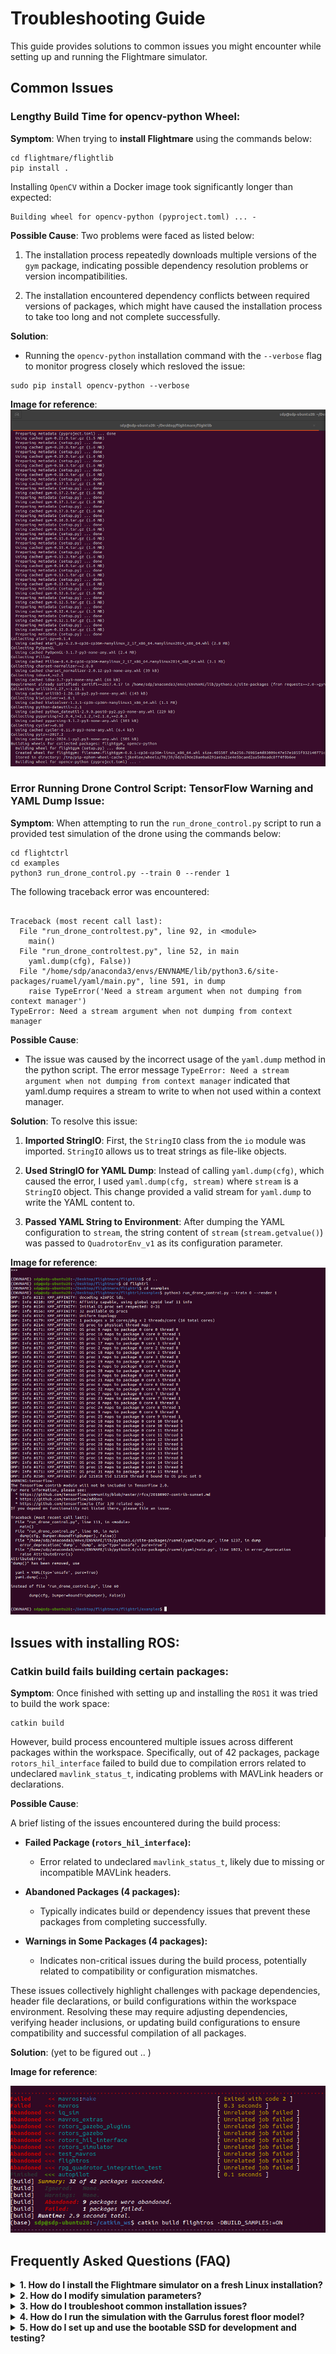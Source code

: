 # Troubleshooting Guide

This guide provides solutions to common issues you might encounter while setting up and running the Flightmare simulator.

## Common Issues

### Lengthy Build Time for opencv-python Wheel:
**Symptom**: When trying to __install Flightmare__ using the commands below:

```
cd flightmare/flightlib
pip install .
```
Installing `OpenCV` within a Docker image took significantly longer than expected:

```
Building wheel for opencv-python (pyproject.toml) ... -
```
**Possible Cause**: 
Two problems were faced as listed below:

1. The installation process repeatedly downloads multiple versions of the `gym` package, indicating possible dependency resolution problems or version incompatibilities.

2. The installation encountered dependency conflicts between required versions of packages, which might have caused the installation process to take too long and not complete successfully.



**Solution**: 
- Running the `opencv-python` installation command with the `--verbose` flag to monitor progress closely which resloved the issue:

```
sudo pip install opencv-python --verbose
```

**Image for reference**:
![Example Error](images/wheel_flightgym.jpeg) 



### Error Running Drone Control Script: TensorFlow Warning and YAML Dump Issue:
**Symptom**: When attempting to run the `run_drone_control.py` script to run a provided test simulation of the drone using the commands below:

```
cd flightctrl
cd examples
python3 run_drone_control.py --train 0 --render 1
```
The following traceback error was encountered:

```

Traceback (most recent call last):
  File "run_drone_controltest.py", line 92, in <module>
    main()
  File "run_drone_controltest.py", line 52, in main
    yaml.dump(cfg), False))
  File "/home/sdp/anaconda3/envs/ENVNAME/lib/python3.6/site-packages/ruamel/yaml/main.py", line 591, in dump
    raise TypeError('Need a stream argument when not dumping from context manager')
TypeError: Need a stream argument when not dumping from context manager
```

**Possible Cause**: 
- The issue was caused by the incorrect usage of the `yaml.dump` method in the python script. The error message `TypeError: Need a stream argument when not dumping from context manager` indicated that yaml.dump requires a stream to write to when not used within a context manager.

**Solution**: 
To resolve this issue:

1. **Imported StringIO**: First, the `StringIO` class from the `io` module was imported. `StringIO` allows us to treat strings as file-like objects.

2. **Used StringIO for YAML Dump**: Instead of calling `yaml.dump(cfg)`, which caused the error, I used `yaml.dump(cfg, stream)` where `stream` is a `StringIO` object. This change provided a valid stream for `yaml.dump` to write the YAML content to.

3. **Passed YAML String to Environment**: After dumping the YAML configuration to `stream`, the string content of `stream` (`stream.getvalue()`) was passed to `QuadrotorEnv_v1` as its configuration parameter.


**Image for reference**:
![Example Error](images/yaml_dump.jpeg) 

## Issues with installing ROS:

### Catkin build fails building certain packages:
**Symptom**: Once finished with setting up and installing the `ROS1` it was tried to build the work space:
```
catkin build 
```
 However, build process encountered multiple issues across different packages within the workspace. Specifically, out of 42 packages, package `rotors_hil_interface` failed to build due to compilation errors related to undeclared `mavlink_status_t`, indicating problems with MAVLink headers or declarations. 

**Possible Cause**:

A brief listing of the issues encountered during the build process:

- **Failed Package (`rotors_hil_interface`):**
  - Error related to undeclared `mavlink_status_t`, likely due to missing or incompatible MAVLink headers.

- **Abandoned Packages (4 packages):**
  - Typically indicates build or dependency issues that prevent these packages from completing successfully.

- **Warnings in Some Packages (4 packages):**
  - Indicates non-critical issues during the build process, potentially related to compatibility or configuration mismatches.

These issues collectively highlight challenges with package dependencies, header file declarations, or build configurations within the workspace environment. Resolving these may require adjusting dependencies, verifying header inclusions, or updating build configurations to ensure compatibility and successful compilation of all packages.


**Solution**:  (yet to be figured out .. ) 

**Image for reference**:

![Example Error](images/catkin_build_error.jpeg) 

## Frequently Asked Questions (FAQ)

<details>
  <summary><strong>1. How do I install the Flightmare simulator on a fresh Linux installation?</strong></summary>

  To install the Flightmare simulator on a fresh Linux installation, refer to the [Setup Guide](docs/setup_guide.md).


  For troubleshoot and possible solutions, refer to the [Troubleshooting](docs/troubleshoot.md).
</details>

<details>
  <summary><strong>2. How do I modify simulation parameters?</strong></summary>

  You can modify simulation parameters by editing the configuration file or using ROS topics. Here's how:

  - **Configuration File**:
    Edit `config/default_config.json` to set parameters like environment, drone model, wind speed, and sun location.

  - **ROS Topics**:
    Use ROS topics to dynamically change parameters during simulation.

  For example, to change the wind speed, you can update the `wind_speed` value in the configuration file:
  ```json
  {
      "wind_speed": 10
  }
  ```

  Then, launch the simulator with the updated configuration.
</details>

<details>
  <summary><strong>3. How do I troubleshoot common installation issues?</strong></summary>

  If you encounter issues during installation, refer to the [Troubleshooting Guide](docs/troubleshoot.md). Here are some common problems and their solutions:

  - **Error: "ROS Noetic not found"**:
    Ensure that ROS Noetic is installed and sourced correctly:
    ```bash
    source /opt/ros/noetic/setup.bash
    ```

  - **Error: "Configuration file not found"**:
    Verify the path to the configuration file and ensure it exists.

  - **Error: "Unable to load environment model"**:
    Check that the model file `garrulus_forest_floor.model` is in the correct directory and not corrupted.

</details>

<details>
  <summary><strong>4. How do I run the simulation with the Garrulus forest floor model?</strong></summary>

  To run the simulation with the Garrulus forest floor model:

  1. Ensure the model file is placed in the `src/models/` directory.
  2. Modify the configuration file to specify the environment:
      ```json
      {
          "environment": "garrulus_forest_floor"
      }
      ```
  3. Launch the simulator using the ROS launch file:
      ```bash
      roslaunch flightmare ros_launch_file.launch
      ```

  The simulator should now load with the specified environment model.
</details>

<details>
  <summary><strong>5. How do I set up and use the bootable SSD for development and testing?</strong></summary>

  To set up and use the bootable SSD:

  1. **Format the SSD**:
      ```bash
      sudo mkfs.ext4 /dev/sdX
      ```

  2. **Mount the SSD**:
      ```bash
      sudo mount /dev/sdX /mnt
      ```

  3. **Copy Project Files**:
      ```bash
      sudo cp -r /path/to/flightmare_project /mnt
      ```

  4. **Install Dependencies**:
      ```bash
      sudo chroot /mnt /bin/bash
      cd /flightmare_project
      ./setup.sh
      exit
      ```

  5. **Unmount the SSD**:
      ```bash
      sudo umount /mnt
      ```

  You can now boot from the SSD on a lab PC and follow the setup guide to run the simulator. Refer to the [SSD Setup Guide](docs/setup_guide.md) for detailed instructions.
</details>
